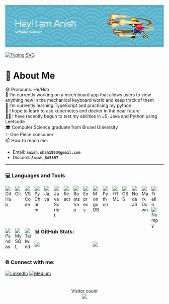 ![Header](./github-header-image.png)


[![Typing SVG](https://readme-typing-svg.demolab.com?font=Fira+Code&pause=1000&width=435&lines=Fullstack+Developer;Creative+Problem+Solver;Leetcode+Enjoyer;Keyboard+Enthusiast)](https://git.io/typing-svg)
# 📖 About Me
😄 Pronouns: He/Him <br>🔭 I’m currently working on a mech board app that allows users to view anything new in the mechanical keyboard world and keep track of them<br>🌱 I’m currently learning TypeScript and practicing my python<br>🔮 I hope to learn to use kubernetes and docker in the near future <br> 👨‍💻 I have recently begun to test my abilities in JS, Java and Python using Leetcode <br>🎓 Computer Science graduate from Brunel University <br>✨ One Piece consumer <br>
📫 How to reach me:
 - Email: **`anish.shah1803@gmail.com`**
 - Discord: **`Anish_S#5897`**


---

### 💻 Languages and Tools
<img align="left" alt="GitHub" width="21px" style="padding-right:10px;" src="https://cdn.jsdelivr.net/gh/devicons/devicon/icons/github/github-original.svg" />
<img align="left" alt="Git" width="21px" style="padding-right:10px;" src="https://cdn.jsdelivr.net/gh/devicons/devicon/icons/git/git-original.svg" />
<img align="left" alt="VSCode" width="21px" style="padding-right:10px;"src="https://cdn.jsdelivr.net/gh/devicons/devicon/icons/vscode/vscode-original.svg" />
<img align="left" alt="PyCharm" width="21px" style="padding-right:10px;"src="https://cdn.jsdelivr.net/gh/devicons/devicon/icons/pycharm/pycharm-original.svg" />
<img align="left" alt="Java" width="21px" style="padding-right:10px;" src="https://cdn.jsdelivr.net/gh/devicons/devicon/icons/java/java-original.svg"/>
<img align="left" alt="JavaScript" width="21px" style="padding-right:10px;" src="https://cdn.jsdelivr.net/gh/devicons/devicon/icons/javascript/javascript-plain.svg" />
<img align="left" alt="React" width="21px" style="padding-right:10px;" src="https://cdn.jsdelivr.net/gh/devicons/devicon/icons/react/react-original.svg" />
<img align="left" alt="Bootstrap" width="21px" style="padding-right:10px;"src="https://cdn.jsdelivr.net/gh/devicons/devicon/icons/bootstrap/bootstrap-plain.svg" />
<img align="left" alt="Express" width="21px" style="padding-right:10px;"src="https://cdn.jsdelivr.net/gh/devicons/devicon/icons/express/express-original.svg" />
<img align="left" alt="MongoDB" width="21px" style="padding-right:10px;"src="https://cdn.jsdelivr.net/gh/devicons/devicon/icons/mongodb/mongodb-original.svg" />
<img align="left" alt="Python" width="21px" style="padding-right:10px;" src="https://cdn.jsdelivr.net/gh/devicons/devicon/icons/python/python-plain.svg" />
<img align="left" alt="HTML" width="21px" style="padding-right:10px;" src="https://cdn.jsdelivr.net/gh/devicons/devicon/icons/html5/html5-plain.svg" />
<img align="left" alt="CSS" width="21px" style="padding-right:10px;" src="https://cdn.jsdelivr.net/gh/devicons/devicon/icons/css3/css3-plain.svg" />
<img align="left" alt="NodeJS" width="21px" style="padding-right:10px;" src="https://cdn.jsdelivr.net/gh/devicons/devicon/icons/nodejs/nodejs-original.svg" />
<img align="left" alt="MarkDown" width="21px" style="padding-right:10px;" src="https://cdn.jsdelivr.net/gh/devicons/devicon/icons/markdown/markdown-original.svg" />
<img align="left" alt="Trello" width="21px" style="padding-right:10px;"src="https://cdn.jsdelivr.net/gh/devicons/devicon/icons/trello/trello-plain.svg" />
<img align="left" alt="Numpy" width="21px" style="padding-right:10px;"src="https://cdn.jsdelivr.net/gh/devicons/devicon/icons/numpy/numpy-original.svg" />
<img align="left" alt="Pandas" width="21px" style="padding-right:10px;"src="https://cdn.jsdelivr.net/gh/devicons/devicon/icons/pandas/pandas-original.svg" />
<img align="left" alt="MySQL" width="21px" style="padding-right:10px;"src="https://cdn.jsdelivr.net/gh/devicons/devicon/icons/mysql/mysql-original.svg" />
<img align="left" alt="Tailwind" width="21px" style="padding-right:10px;"src="https://cdn.jsdelivr.net/gh/devicons/devicon/icons/tailwindcss/tailwindcss-plain.svg" />
<br/>





#



### 📊 GitHub Stats:
<!-- <div class='container'>
<img style="height: auto; width: 50%;" class="img" src="https://github-readme-stats.vercel.app/api?username=AnishShah1803&theme=nightowl&hide_border=false&include_all_commits=false&count_private=true" />
&nbsp;
&nbsp;
<img style="height: auto; width: 50%;" class="img" src="https://github-readme-streak-stats.herokuapp.com/?user=AnishShah1803&theme=nightowl&hide_border=false" /></div>
</div> -->
<div style="display: flex; flex-direction: row;">
 <img style="height: auto; width: 45%;class="img" src="https://github-readme-stats.vercel.app/api?username=AnishShah1803&theme=nightowl&hide_border=false&include_all_commits=false&count_private=true" />
 <img style="height: auto; width: 50%;class="img" src="https://github-readme-streak-stats.herokuapp.com/?user=AnishShah1803&theme=nightowl&hide_border=false" />
</div>

#
### 🌐 Connect with me:
[![LinkedIn](https://img.shields.io/badge/LinkedIn-%230077B5.svg?style=flat-square&logo=linkedin&logoColor=white)](https://linkedin.com/in/anish-shah-3023b21a1) [![Medium](https://img.shields.io/badge/Medium-12100E?style=flat-square&logo=medium&logoColor=white)](https://medium.com/@anish.shah1803) 
#

<p align="center"> 
  Visitor count<br>
  <img src="https://profile-counter.glitch.me/AnishShah1803/count.svg" />
</p>


